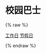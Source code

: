 # 校园巴士

{% raw %}

<div id="tag-div">
    <span id="tag">
    </span>
</div>

<div id="button-div">
    <a href="./workday.html" class="button size-2">工作日</a>
    <a href="./holiday.html" class="button size-2">节假日</a>
</div>


<script type="text/javascript">
    var showTime = function(jumpTime, url, message) {
        document.getElementById("tag").innerHTML= jumpTime + message;
        if(jumpTime==0){
            location.href=url;
        }
        jumpTime -= 1;
        setTimeout(function() { showTime(jumpTime, url, message); }, 1000);
    };
    var date = new Date().getDay();
    var isWeekend = (date == 6) || (date == 0);    // 6 = Saturday, 0 = Sunday
    if (isWeekend){
        showTime(5, "./holiday.html", "秒后自动跳转到节假日。点击下方按钮手动跳转。");
    }else{
        showTime(5, "./workday.html", "秒后自动跳转到工作日。点击下方按钮手动跳转。");
    }
</script>

{% endraw %}